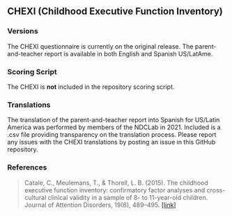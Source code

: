 ## CHEXI (Childhood Executive Function Inventory)

### Versions
The CHEXI questionnaire is currently on the original release. The parent-and-teacher report is available in both English and Spanish US/LatAme.


### Scoring Script
The CHEXI is **not** included in the repository scoring script.


### Translations
The translation of the parent-and-teacher report into Spanish for US/Latin America was performed by members of the NDCLab in 2021.  Included is a .csv file providing transparency on the translation process. Please report any issues with the CHEXI translations by posting an issue in this GitHub repository.


### References
> Catale, C., Meulemans, T., & Thorell, L. B. (2015). The childhood executive function inventory: confirmatory factor analyses and cross-cultural clinical validity in a sample of 8- to 11-year-old children. Journal of Attention Disorders, 19(6), 489–495. [[link]](https://pubmed.ncbi.nlm.nih.gov/23355496/)